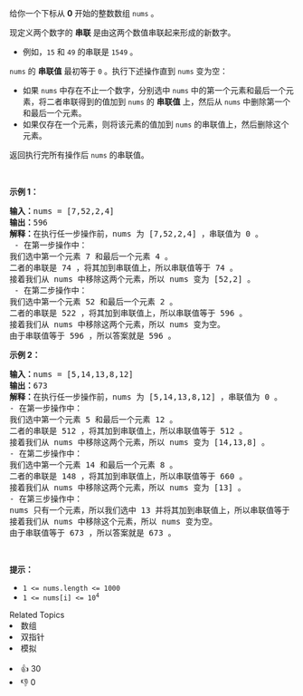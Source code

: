 <p>给你一个下标从 <strong>0</strong> 开始的整数数组&nbsp;<code>nums</code> 。</p>

<p>现定义两个数字的 <strong>串联</strong>&nbsp;是由这两个数值串联起来形成的新数字。</p>

<ul> 
 <li>例如，<code>15</code><span style="">&nbsp;和&nbsp;</span><code>49</code>&nbsp;的串联是&nbsp;<code>1549</code> 。</li> 
</ul>

<p><code>nums</code>&nbsp;的 <strong>串联值</strong>&nbsp;最初等于 <code>0</code> 。执行下述操作直到&nbsp;<code>nums</code>&nbsp;变为空：</p>

<ul> 
 <li>如果&nbsp;<code>nums</code>&nbsp;中存在不止一个数字，分别选中 <code>nums</code> 中的第一个元素和最后一个元素，将二者串联得到的值加到&nbsp;<code>nums</code>&nbsp;的 <strong>串联值</strong> 上，然后从&nbsp;<code>nums</code>&nbsp;中删除第一个和最后一个元素。</li> 
 <li>如果仅存在一个元素，则将该元素的值加到&nbsp;<code>nums</code> 的串联值上，然后删除这个元素。</li> 
</ul>

<p>返回执行完所有操作后<em>&nbsp;</em><code>nums</code> 的串联值。</p>

<p>&nbsp;</p>

<p><strong>示例 1：</strong></p>

<pre>
<b>输入：</b>nums = [7,52,2,4]
<b>输出：</b>596
<b>解释：</b>在执行任一步操作前，nums 为 [7,52,2,4] ，串联值为 0 。
 - 在第一步操作中：
我们选中第一个元素 7 和最后一个元素 4 。
二者的串联是 74 ，将其加到串联值上，所以串联值等于 74 。
接着我们从 nums 中移除这两个元素，所以 nums 变为 [52,2] 。
 - 在第二步操作中： 
我们选中第一个元素 52 和最后一个元素 2 。 
二者的串联是 522 ，将其加到串联值上，所以串联值等于 596 。
接着我们从 nums 中移除这两个元素，所以 nums 变为空。
由于串联值等于 596 ，所以答案就是 596 。
</pre>

<p><strong>示例 2：</strong></p>

<pre>
<b>输入：</b>nums = [5,14,13,8,12]
<b>输出：</b>673
<b>解释：</b>在执行任一步操作前，nums 为 [5,14,13,8,12] ，串联值为 0 。 
- 在第一步操作中： 
我们选中第一个元素 5 和最后一个元素 12 。 
二者的串联是 512 ，将其加到串联值上，所以串联值等于 512 。 
接着我们从 nums 中移除这两个元素，所以 nums 变为 [14,13,8] 。
- 在第二步操作中：
我们选中第一个元素 14 和最后一个元素 8 。
二者的串联是 148 ，将其加到串联值上，所以串联值等于 660 。
接着我们从 nums 中移除这两个元素，所以 nums 变为 [13] 。 
- 在第三步操作中：
nums 只有一个元素，所以我们选中 13 并将其加到串联值上，所以串联值等于 673 。
接着我们从 nums 中移除这个元素，所以 nums 变为空。 
由于串联值等于 673 ，所以答案就是 673 。
</pre>

<p>&nbsp;</p>

<p><strong>提示：</strong></p>

<ul> 
 <li><code>1 &lt;= nums.length &lt;= 1000</code></li> 
 <li><code>1 &lt;= nums[i] &lt;= 10<sup>4</sup></code></li> 
</ul>

<div><div>Related Topics</div><div><li>数组</li><li>双指针</li><li>模拟</li></div></div><br><div><li>👍 30</li><li>👎 0</li></div>